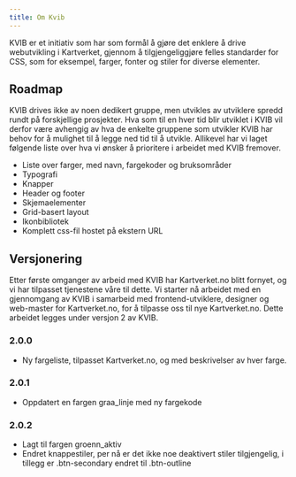 ```yaml
---
title: Om Kvib
---
```


KVIB er et initiativ som har som formål å gjøre det enklere å drive webutvikling i Kartverket, gjennom å tilgjengeliggjøre felles standarder for CSS, som for eksempel, farger, fonter og stiler for diverse elementer.

## Roadmap
KVIB drives ikke av noen dedikert gruppe, men utvikles av utviklere spredd rundt på forskjellige prosjekter. Hva som til en hver tid blir utviklet i KVIB vil derfor være avhengig av hva de enkelte gruppene som utvikler KVIB har behov for å mulighet til å legge ned tid til å utvikle. Allikevel har vi laget følgende liste over hva vi ønsker å prioritere i arbeidet med KVIB fremover.
* Liste over farger, med navn, fargekoder og bruksområder
* Typografi
* Knapper
* Header og footer
* Skjemaelementer
* Grid-basert layout
* Ikonbibliotek
* Komplett css-fil hostet på ekstern URL

## Versjonering
Etter første omganger av arbeid med KVIB har Kartverket.no blitt fornyet, og vi har tilpasset tjenestene våre til dette. Vi starter nå arbeidet med en gjennomgang av KVIB i samarbeid med frontend-utviklere, designer og web-master for Kartverket.no, for å tilpasse oss til nye Kartverket.no. Dette arbeidet legges under versjon 2 av KVIB.

### 2.0.0
* Ny fargeliste, tilpasset Kartverket.no, og med beskrivelser av hver farge.

### 2.0.1
* Oppdatert en fargen graa_linje med ny fargekode

### 2.0.2
* Lagt til fargen groenn_aktiv
* Endret knappestiler, per nå er det ikke noe deaktivert stiler tilgjengelig, i tillegg er .btn-secondary endret til .btn-outline